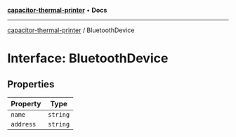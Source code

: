 [**capacitor-thermal-printer**](../README.md) • **Docs**

***

[capacitor-thermal-printer](../README.md) / BluetoothDevice

# Interface: BluetoothDevice

## Properties

| Property | Type |
| ------ | ------ |
| `name` | `string` |
| `address` | `string` |
